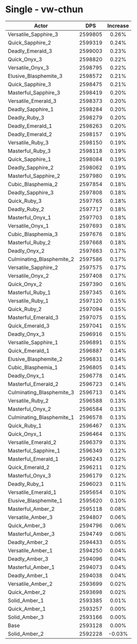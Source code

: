 # Single - vw-cthun
| Actor | DPS | Increase |
|---|:---:|:---:|
|Versatile_Sapphire_3|2599805|0.26%|
|Quick_Sapphire_2|2599319|0.24%|
|Deadly_Emerald_3|2599003|0.23%|
|Quick_Onyx_3|2598820|0.22%|
|Versatile_Onyx_3|2598795|0.22%|
|Elusive_Blasphemite_3|2598572|0.21%|
|Quick_Sapphire_3|2598475|0.21%|
|Masterful_Sapphire_3|2598419|0.20%|
|Versatile_Emerald_3|2598373|0.20%|
|Deadly_Sapphire_1|2598284|0.20%|
|Deadly_Ruby_3|2598279|0.20%|
|Deadly_Emerald_1|2598263|0.20%|
|Deadly_Emerald_2|2598157|0.19%|
|Versatile_Ruby_3|2598150|0.19%|
|Masterful_Ruby_3|2598118|0.19%|
|Quick_Sapphire_1|2598084|0.19%|
|Deadly_Sapphire_2|2598062|0.19%|
|Masterful_Sapphire_2|2597980|0.19%|
|Cubic_Blasphemia_2|2597854|0.18%|
|Deadly_Sapphire_3|2597808|0.18%|
|Quick_Ruby_3|2597765|0.18%|
|Deadly_Ruby_2|2597717|0.18%|
|Masterful_Onyx_1|2597703|0.18%|
|Versatile_Onyx_1|2597693|0.18%|
|Cubic_Blasphemia_3|2597676|0.18%|
|Masterful_Ruby_2|2597668|0.18%|
|Deadly_Onyx_2|2597663|0.17%|
|Culminating_Blasphemite_2|2597586|0.17%|
|Versatile_Sapphire_2|2597575|0.17%|
|Versatile_Onyx_2|2597408|0.17%|
|Quick_Onyx_2|2597390|0.16%|
|Masterful_Ruby_1|2597345|0.16%|
|Versatile_Ruby_1|2597120|0.15%|
|Quick_Ruby_2|2597094|0.15%|
|Masterful_Emerald_3|2597075|0.15%|
|Quick_Emerald_3|2597041|0.15%|
|Deadly_Onyx_3|2596916|0.15%|
|Versatile_Sapphire_1|2596891|0.15%|
|Quick_Emerald_1|2596887|0.14%|
|Elusive_Blasphemite_2|2596831|0.14%|
|Cubic_Blasphemia_1|2596805|0.14%|
|Deadly_Onyx_1|2596778|0.14%|
|Masterful_Emerald_2|2596723|0.14%|
|Culminating_Blasphemite_3|2596713|0.14%|
|Versatile_Ruby_2|2596588|0.13%|
|Masterful_Onyx_2|2596584|0.13%|
|Culminating_Blasphemite_1|2596578|0.13%|
|Quick_Ruby_1|2596467|0.13%|
|Quick_Onyx_1|2596464|0.13%|
|Versatile_Emerald_2|2596379|0.13%|
|Masterful_Sapphire_1|2596349|0.12%|
|Masterful_Emerald_1|2596243|0.12%|
|Quick_Emerald_2|2596211|0.12%|
|Masterful_Onyx_3|2596179|0.12%|
|Deadly_Ruby_1|2596023|0.11%|
|Versatile_Emerald_1|2595654|0.10%|
|Elusive_Blasphemite_1|2595620|0.10%|
|Masterful_Amber_2|2595118|0.08%|
|Versatile_Amber_3|2594807|0.06%|
|Quick_Amber_3|2594796|0.06%|
|Masterful_Amber_3|2594749|0.06%|
|Deadly_Amber_2|2594433|0.05%|
|Versatile_Amber_1|2594250|0.04%|
|Deadly_Amber_3|2594096|0.04%|
|Masterful_Amber_1|2594073|0.04%|
|Deadly_Amber_1|2594038|0.04%|
|Versatile_Amber_2|2593699|0.02%|
|Quick_Amber_2|2593698|0.02%|
|Solid_Amber_1|2593385|0.01%|
|Quick_Amber_1|2593257|0.00%|
|Solid_Amber_3|2593166|0.00%|
|Base|2593128|0.00%|
|Solid_Amber_2|2592228|-0.03%|
